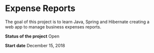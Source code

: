 # Expense Reports

The goal of this project is to learn Java, Spring and Hibernate creating a web app to manage business expenses reports.

**Status of the project**
Open

**Start date**
December 15, 2018
